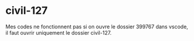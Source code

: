 # civil-127

Mes codes ne fonctionnent pas si on ouvre le dossier 399767 dans vscode, il faut ouvrir uniquement le dossier civil-127.